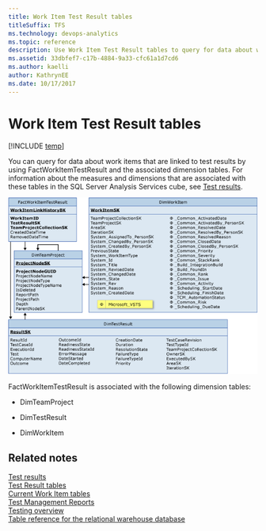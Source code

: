 ```yaml
---
title: Work Item Test Result tables
titleSuffix: TFS 
ms.technology: devops-analytics
ms.topic: reference
description: Use Work Item Test Result tables to query for data about work items that are linked to test results.
ms.assetid: 33dbfef7-c17b-4884-9a33-cfc61a1d7cd6
ms.author: kaelli
author: KathrynEE
ms.date: 10/17/2017
---
```



# Work Item Test Result tables
[!INCLUDE [temp](../includes/tfs-report-platform-version.md)]

You can query for data about work items that are linked to test results by using FactWorkItemTestResult and the associated dimension tables. For information about the measures and dimensions that are associated with these tables in the SQL Server Analysis Services cube, see [Test results](perspective-test-analyze-report-test-results.md).  
  
 ![Fact Table for Work Items linked to Test Results](media/teamproj_worktestresult.png "TeamProj_WorkTestResult")  
  
 FactWorkItemTestResult is associated with the following dimension tables:  
  
-   DimTeamProject  
  
-   DimTestResult  
  
-   DimWorkItem  
  
## Related notes  
 [Test results](perspective-test-analyze-report-test-results.md)   
 [Test Result tables](test-result-tables.md)   
 [Current Work Item tables](table-reference-current-work-items.md)   
 [Test Management Reports](/previous-versions/azure/devops/report/excel/test-management-reports)   
 [Testing overview](../dashboards/overview.md)   
 [Table reference for the relational warehouse database](table-reference-relational-warehouse-database.md)